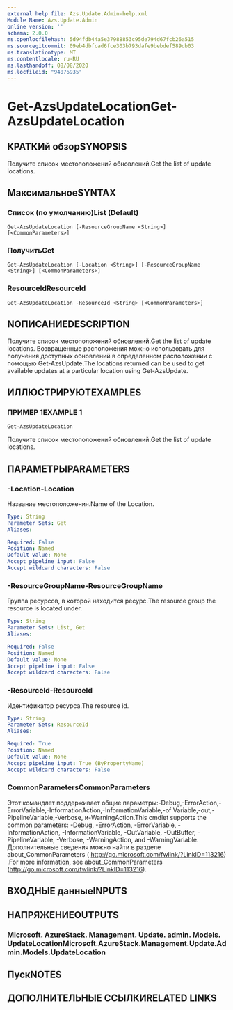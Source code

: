 ```yaml
---
external help file: Azs.Update.Admin-help.xml
Module Name: Azs.Update.Admin
online version: ''
schema: 2.0.0
ms.openlocfilehash: 5d94fdb44a5e37988853c95de794d67fcb26a515
ms.sourcegitcommit: 09eb4dbfcad6fce303b793dafe9bebdef589db03
ms.translationtype: MT
ms.contentlocale: ru-RU
ms.lasthandoff: 08/08/2020
ms.locfileid: "94076935"
---
```

# <span data-ttu-id="88d6f-101">Get-AzsUpdateLocation</span><span class="sxs-lookup"><span data-stu-id="88d6f-101">Get-AzsUpdateLocation</span></span>

## <span data-ttu-id="88d6f-102">КРАТКИй обзор</span><span class="sxs-lookup"><span data-stu-id="88d6f-102">SYNOPSIS</span></span>
<span data-ttu-id="88d6f-103">Получите список местоположений обновлений.</span><span class="sxs-lookup"><span data-stu-id="88d6f-103">Get the list of update locations.</span></span>

## <span data-ttu-id="88d6f-104">Максимальное</span><span class="sxs-lookup"><span data-stu-id="88d6f-104">SYNTAX</span></span>

### <span data-ttu-id="88d6f-105">Список (по умолчанию)</span><span class="sxs-lookup"><span data-stu-id="88d6f-105">List (Default)</span></span>
```
Get-AzsUpdateLocation [-ResourceGroupName <String>] [<CommonParameters>]
```

### <span data-ttu-id="88d6f-106">Получить</span><span class="sxs-lookup"><span data-stu-id="88d6f-106">Get</span></span>
```
Get-AzsUpdateLocation [-Location <String>] [-ResourceGroupName <String>] [<CommonParameters>]
```

### <span data-ttu-id="88d6f-107">ResourceId</span><span class="sxs-lookup"><span data-stu-id="88d6f-107">ResourceId</span></span>
```
Get-AzsUpdateLocation -ResourceId <String> [<CommonParameters>]
```

## <span data-ttu-id="88d6f-108">NОПИСАНИЕ</span><span class="sxs-lookup"><span data-stu-id="88d6f-108">DESCRIPTION</span></span>
<span data-ttu-id="88d6f-109">Получите список местоположений обновлений.</span><span class="sxs-lookup"><span data-stu-id="88d6f-109">Get the list of update locations.</span></span> <span data-ttu-id="88d6f-110">Возвращенные расположения можно использовать для получения доступных обновлений в определенном расположении с помощью Get-AzsUpdate.</span><span class="sxs-lookup"><span data-stu-id="88d6f-110">The locations returned can be used to get available updates at a particular location using Get-AzsUpdate.</span></span>

## <span data-ttu-id="88d6f-111">ИЛЛЮСТРИРУЮТ</span><span class="sxs-lookup"><span data-stu-id="88d6f-111">EXAMPLES</span></span>

### <span data-ttu-id="88d6f-112">ПРИМЕР 1</span><span class="sxs-lookup"><span data-stu-id="88d6f-112">EXAMPLE 1</span></span>
```
Get-AzsUpdateLocation
```

<span data-ttu-id="88d6f-113">Получите список местоположений обновлений.</span><span class="sxs-lookup"><span data-stu-id="88d6f-113">Get the list of update locations.</span></span>

## <span data-ttu-id="88d6f-114">ПАРАМЕТРЫ</span><span class="sxs-lookup"><span data-stu-id="88d6f-114">PARAMETERS</span></span>

### <span data-ttu-id="88d6f-115">-Location</span><span class="sxs-lookup"><span data-stu-id="88d6f-115">-Location</span></span>
<span data-ttu-id="88d6f-116">Название местоположения.</span><span class="sxs-lookup"><span data-stu-id="88d6f-116">Name of the Location.</span></span>

```yaml
Type: String
Parameter Sets: Get
Aliases:

Required: False
Position: Named
Default value: None
Accept pipeline input: False
Accept wildcard characters: False
```

### <span data-ttu-id="88d6f-117">-ResourceGroupName</span><span class="sxs-lookup"><span data-stu-id="88d6f-117">-ResourceGroupName</span></span>
<span data-ttu-id="88d6f-118">Группа ресурсов, в которой находится ресурс.</span><span class="sxs-lookup"><span data-stu-id="88d6f-118">The resource group the resource is located under.</span></span>

```yaml
Type: String
Parameter Sets: List, Get
Aliases:

Required: False
Position: Named
Default value: None
Accept pipeline input: False
Accept wildcard characters: False
```

### <span data-ttu-id="88d6f-119">-ResourceId</span><span class="sxs-lookup"><span data-stu-id="88d6f-119">-ResourceId</span></span>
<span data-ttu-id="88d6f-120">Идентификатор ресурса.</span><span class="sxs-lookup"><span data-stu-id="88d6f-120">The resource id.</span></span>

```yaml
Type: String
Parameter Sets: ResourceId
Aliases:

Required: True
Position: Named
Default value: None
Accept pipeline input: True (ByPropertyName)
Accept wildcard characters: False
```

### <span data-ttu-id="88d6f-121">CommonParameters</span><span class="sxs-lookup"><span data-stu-id="88d6f-121">CommonParameters</span></span>
<span data-ttu-id="88d6f-122">Этот командлет поддерживает общие параметры:-Debug,-ErrorAction,-ErrorVariable,-InformationAction,-InformationVariable,-of Variable,-out,-PipelineVariable,-Verbose, и-WarningAction.</span><span class="sxs-lookup"><span data-stu-id="88d6f-122">This cmdlet supports the common parameters: -Debug, -ErrorAction, -ErrorVariable, -InformationAction, -InformationVariable, -OutVariable, -OutBuffer, -PipelineVariable, -Verbose, -WarningAction, and -WarningVariable.</span></span> <span data-ttu-id="88d6f-123">Дополнительные сведения можно найти в разделе about_CommonParameters ( http://go.microsoft.com/fwlink/?LinkID=113216) .</span><span class="sxs-lookup"><span data-stu-id="88d6f-123">For more information, see about_CommonParameters (http://go.microsoft.com/fwlink/?LinkID=113216).</span></span>

## <span data-ttu-id="88d6f-124">ВХОДНЫЕ данные</span><span class="sxs-lookup"><span data-stu-id="88d6f-124">INPUTS</span></span>

## <span data-ttu-id="88d6f-125">НАПРЯЖЕНИЕ</span><span class="sxs-lookup"><span data-stu-id="88d6f-125">OUTPUTS</span></span>

### <span data-ttu-id="88d6f-126">Microsoft. AzureStack. Management. Update. admin. Models. UpdateLocation</span><span class="sxs-lookup"><span data-stu-id="88d6f-126">Microsoft.AzureStack.Management.Update.Admin.Models.UpdateLocation</span></span>

## <span data-ttu-id="88d6f-127">Пуск</span><span class="sxs-lookup"><span data-stu-id="88d6f-127">NOTES</span></span>

## <span data-ttu-id="88d6f-128">ДОПОЛНИТЕЛЬНЫЕ ССЫЛКИ</span><span class="sxs-lookup"><span data-stu-id="88d6f-128">RELATED LINKS</span></span>
